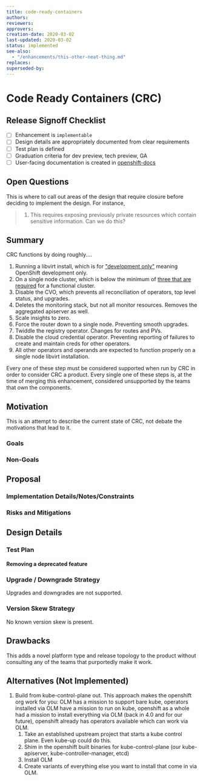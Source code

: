 ```yaml
---
title: code-ready-containers
authors:
reviewers:
approvers:
creation-date: 2020-03-02
last-updated: 2020-03-02
status: implemented
see-also:
  - "/enhancements/this-other-neat-thing.md"
replaces:
superseded-by:
---
```


# Code Ready Containers (CRC)

## Release Signoff Checklist

- [ ] Enhancement is `implementable`
- [ ] Design details are appropriately documented from clear requirements
- [ ] Test plan is defined
- [ ] Graduation criteria for dev preview, tech preview, GA
- [ ] User-facing documentation is created in [openshift-docs](https://github.com/openshift/openshift-docs/)

## Open Questions

This is where to call out areas of the design that require closure before deciding
to implement the design.  For instance,
 > 1. This requires exposing previously private resources which contain sensitive
  information.  Can we do this?

## Summary

CRC functions by doing roughly....
 1. Running a libvirt install, which is for ["development only"](https://github.com/openshift/installer/blob/ffc34e32fe4a71560f59312384daa87b401d6ec9/README.md) meaning OpenShift development only.
 2. On a single node cluster, which is below the minimum of [three that are required](https://github.com/openshift/installer/blob/c904277e59dd947a8884265b2511034b05c38644/upi/openstack/inventory.yaml#L35) for a functional cluster.
 3. Disable the CVO, which prevents all reconciliation of operators, top level status, and upgrades.
 4. Deletes the monitoring stack, but not all monitor resources.
     Removes the aggregated apiserver as well.
 5. Scale insights to zero.
 6. Force the router down to a single node.  Preventing smooth upgrades.
 7. Twiddle the registry operator.
    Changes for routes and PVs.
 8. Disable the cloud credential operator.  Preventing reporting of failures to create and maintain creds for other operators.
 10. All other operators and operands are expected to function properly on a single node libvirt installation.

Every one of these step must be considered supported when run by CRC in order to consider CRC a product.
Every single one of these steps is, at the time of merging this enhancement, considered unsupported by the teams that own the components.

## Motivation

This is an attempt to describe the current state of CRC, not debate the motivations that lead to it.

### Goals

### Non-Goals

## Proposal

### Implementation Details/Notes/Constraints

### Risks and Mitigations

## Design Details

### Test Plan

#### Removing a deprecated feature

### Upgrade / Downgrade Strategy

Upgrades and downgrades are not supported.

### Version Skew Strategy

No known version skew is present.

## Drawbacks

This adds a novel platform type and release topology to the product without consulting any of the teams that purportedly make it work.

## Alternatives (Not Implemented)

1. Build from kube-control-plane out.
   This approach makes the openshift org work for you:
   OLM has a mission to support bare kube,
   operators installed via OLM have a mission to run on kube,
   openshift as a whole had a mission to install everything via OLM (back in 4.0 and for our future),
   openshift already has operators available which can work via OLM.
   1. Take an established upstream project that starts a kube control plane.  Even kube-up could do this.
   2. Shim in the openshift built binaries for kube-control-plane (our kube-apiserver, kube-controller-manager, etcd)
   3. Install OLM
   4. Create variants of everything else you want to install that come in via OLM.
